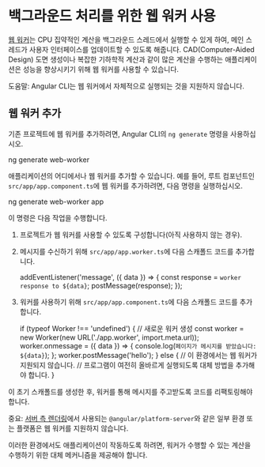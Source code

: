 # 백그라운드 처리를 위한 웹 워커 사용

[웹 워커](https://developer.mozilla.org/docs/Web/API/Web_Workers_API)는 CPU 집약적인 계산을 백그라운드 스레드에서 실행할 수 있게 하여, 메인 스레드가 사용자 인터페이스를 업데이트할 수 있도록 해줍니다.
CAD(Computer-Aided Design) 도면 생성이나 복잡한 기하학적 계산과 같이 많은 계산을 수행하는 애플리케이션은 성능을 향상시키기 위해 웹 워커를 사용할 수 있습니다.

도움말: Angular CLI는 웹 워커에서 자체적으로 실행되는 것을 지원하지 않습니다.

## 웹 워커 추가

기존 프로젝트에 웹 워커를 추가하려면, Angular CLI의 `ng generate` 명령을 사용하십시오.

<docs-code language="shell">

ng generate web-worker <location>

</docs-code>

애플리케이션의 어디에서나 웹 워커를 추가할 수 있습니다.
예를 들어, 루트 컴포넌트인 `src/app/app.component.ts`에 웹 워커를 추가하려면, 다음 명령을 실행하십시오.

<docs-code language="shell">

ng generate web-worker app

</docs-code>

이 명령은 다음 작업을 수행합니다.

1. 프로젝트가 웹 워커를 사용할 수 있도록 구성합니다(아직 사용하지 않는 경우).
1. 메시지를 수신하기 위해 `src/app/app.worker.ts`에 다음 스캐폴드 코드를 추가합니다.

    <docs-code language="typescript" header="src/app/app.worker.ts">

    addEventListener('message', ({ data }) => {
      const response = `worker response to ${data}`;
      postMessage(response);
    });

    </docs-code>

1. 워커를 사용하기 위해 `src/app/app.component.ts`에 다음 스캐폴드 코드를 추가합니다.

    <docs-code language="typescript" header="src/app/app.component.ts">

    if (typeof Worker !== 'undefined') {
      // 새로운 워커 생성
      const worker = new Worker(new URL('./app.worker', import.meta.url));
      worker.onmessage = ({ data }) => {
        console.log(`페이지가 메시지를 받았습니다: ${data}`);
      };
      worker.postMessage('hello');
    } else {
      // 이 환경에서는 웹 워커가 지원되지 않습니다.
      // 프로그램이 여전히 올바르게 실행되도록 대체 방법을 추가해야 합니다.
    }

    </docs-code>

이 초기 스캐폴드를 생성한 후, 워커를 통해 메시지를 주고받도록 코드를 리팩토링해야 합니다.

중요: [서버 측 렌더링](guide/ssr)에서 사용되는 `@angular/platform-server`와 같은 일부 환경 또는 플랫폼은 웹 워커를 지원하지 않습니다.

이러한 환경에서도 애플리케이션이 작동하도록 하려면, 워커가 수행할 수 있는 계산을 수행하기 위한 대체 메커니즘을 제공해야 합니다.